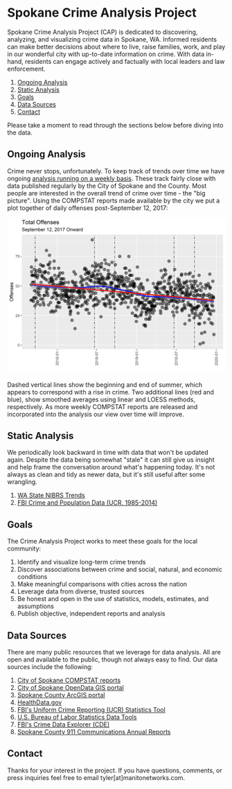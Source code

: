 # Spokane Crime Analysis Project

Spokane Crime Analysis Project (CAP) is dedicated to discovering, analyzing, and visualizing crime data in Spokane, WA. Informed residents can make better decisions about where to live, raise families, work, and play in our wonderful city with up-to-date information on crime. With data in-hand, residents can engage actively and factually with local leaders and law enforcement.

1. [Ongoing Analysis](#ongoing-analysis)
1. [Static Analysis](#static-analysis)
1. [Goals](#goals)
1. [Data Sources](#data-sources)
1. [Contact](#contact)

Please take a moment to read through the sections below before diving into the data.

## Ongoing Analysis

Crime never stops, unfortunately. To keep track of trends over time we have ongoing [analysis running on a weekly basis](/weekly_watch/). These track fairly close with data published regularly by the City of Spokane and the County. Most people are interested in the overall trend of crime over time - the "big picture". Using the COMPSTAT reports made available by the city we put a plot together of daily offenses post-September 12, 2017:

![Offenses by Day](./weekly_watch/figures/plot.offenses_over_time-1.png)

Dashed vertical lines show the beginning and end of summer, which appears to correspond with a rise in crime. Two additional lines (red and blue), show smoothed averages using linear and LOESS methods, respectively. As more weekly COMPSTAT reports are released and incorporated into the analysis our view over time will improve.

## Static Analysis

We periodically look backward in time with data that won't be updated again. Despite the data being somewhat "stale" it can still give us insight and help frame the conversation around what's happening today. It's not always as clean and tidy as newer data, but it's still useful after some wrangling. 

1. [WA State NIBRS Trends](/wa_state_nibrs/)
1. [FBI Crime and Population Data (UCR, 1985-2014)](/fbi_ucr/annual_report/)

## Goals

The Crime Analysis Project works to meet these goals for the local community:

1. Identify and visualize long-term crime trends
1. Discover associations between crime and social, natural, and economic conditions
1. Make meaningful comparisons with cities across the nation
1. Leverage data from diverse, trusted sources
1. Be honest and open in the use of statistics, models, estimates, and assumptions
1. Publish objective, independent reports and analysis

## Data Sources

There are many public resources that we leverage for data analysis. All are open and available to the public, though not always easy to find. Our data sources include the following:

1. [City of Spokane COMPSTAT reports](https://my.spokanecity.org/police/prevention/compstat/)
1. [City of Spokane OpenData GIS portal](https://my.spokanecity.org/opendata/gis/)
1. [Spokane County ArcGIS portal](https://gisdatacatalog-spokanecounty.opendata.arcgis.com/)
1. [HealthData.gov](https://healthdata.gov/)
1. [FBI's Uniform Crime Reporting (UCR) Statistics Tool](https://www.ucrdatatool.gov/)
1. [U.S. Bureau of Labor Statistics Data Tools](https://data.bls.gov/timeseries/LNS14000000)
1. [FBI's Crime Data Explorer (CDE)](https://crime-data-explorer.fr.cloud.gov/downloads-and-docs)
1. [Spokane County 911 Communications Annual Reports](https://www.spokanecounty.org/Archive.aspx?AMID=36)

## Contact

Thanks for your interest in the project. If you have questions, comments, or press inquiries feel free to email tyler[at]manitonetworks.com.
